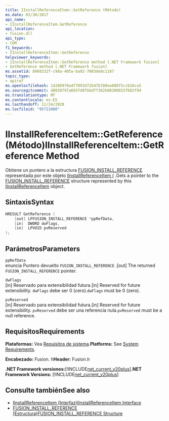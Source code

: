 ```yaml
---
title: IInstallReferenceItem::GetReference (Método)
ms.date: 03/30/2017
api_name:
- IInstallReferenceItem.GetReference
api_location:
- fusion.dll
api_type:
- COM
f1_keywords:
- IInstallReferenceItem::GetReference
helpviewer_keywords:
- IInstallReferenceItem::GetReference method [.NET Framework fusion]
- GetReference method [.NET Framework fusion]
ms.assetid: 8960332f-c98a-405a-ba92-7003de0c1187
topic_type:
- apiref
ms.openlocfilehash: 14286970a4f7093d72b47b780ea880f5ccb1bca5
ms.sourcegitcommit: d8020797a6657d0fbbdff362b80300815f682f94
ms.translationtype: MT
ms.contentlocale: es-ES
ms.lasthandoff: 11/24/2020
ms.locfileid: "95721080"
---
```

# <a name="iinstallreferenceitemgetreference-method"></a><span data-ttu-id="5f1b7-102">IInstallReferenceItem::GetReference (Método)</span><span class="sxs-lookup"><span data-stu-id="5f1b7-102">IInstallReferenceItem::GetReference Method</span></span>

<span data-ttu-id="5f1b7-103">Obtiene un puntero a la estructura [FUSION_INSTALL_REFERENCE](fusion-install-reference-structure.md) representada por este objeto [IInstallReferenceItem (](iinstallreferenceitem-interface.md) .</span><span class="sxs-lookup"><span data-stu-id="5f1b7-103">Gets a pointer to the [FUSION_INSTALL_REFERENCE](fusion-install-reference-structure.md) structure represented by this [IInstallReferenceItem](iinstallreferenceitem-interface.md) object.</span></span>  
  
## <a name="syntax"></a><span data-ttu-id="5f1b7-104">Sintaxis</span><span class="sxs-lookup"><span data-stu-id="5f1b7-104">Syntax</span></span>  
  
```cpp  
HRESULT GetReference (  
    [out] LPFUSION_INSTALL_REFERENCE *ppRefData,  
    [in]  DWORD dwFlags,  
    [in]  LPVOID pvReserved  
);  
```  
  
## <a name="parameters"></a><span data-ttu-id="5f1b7-105">Parámetros</span><span class="sxs-lookup"><span data-stu-id="5f1b7-105">Parameters</span></span>  

 `ppRefData`  
 <span data-ttu-id="5f1b7-106">enuncia Puntero devuelto `FUSION_INSTALL_REFERENCE` .</span><span class="sxs-lookup"><span data-stu-id="5f1b7-106">[out] The returned `FUSION_INSTALL_REFERENCE` pointer.</span></span>  
  
 `dwFlags`  
 <span data-ttu-id="5f1b7-107">[in] Reservado para extensibilidad futura.</span><span class="sxs-lookup"><span data-stu-id="5f1b7-107">[in] Reserved for future extensibility.</span></span> <span data-ttu-id="5f1b7-108">`dwFlags` debe ser 0 (cero).</span><span class="sxs-lookup"><span data-stu-id="5f1b7-108">`dwFlags` must be 0 (zero).</span></span>  
  
 `pvReserved`  
 <span data-ttu-id="5f1b7-109">[in] Reservado para extensibilidad futura.</span><span class="sxs-lookup"><span data-stu-id="5f1b7-109">[in] Reserved for future extensibility.</span></span> <span data-ttu-id="5f1b7-110">`pvReserved` debe ser una referencia nula.</span><span class="sxs-lookup"><span data-stu-id="5f1b7-110">`pvReserved` must be a null reference.</span></span>  
  
## <a name="requirements"></a><span data-ttu-id="5f1b7-111">Requisitos</span><span class="sxs-lookup"><span data-stu-id="5f1b7-111">Requirements</span></span>  

 <span data-ttu-id="5f1b7-112">**Plataformas:** Vea [Requisitos de sistema](../../get-started/system-requirements.md).</span><span class="sxs-lookup"><span data-stu-id="5f1b7-112">**Platforms:** See [System Requirements](../../get-started/system-requirements.md).</span></span>  
  
 <span data-ttu-id="5f1b7-113">**Encabezado:** Fusion. h</span><span class="sxs-lookup"><span data-stu-id="5f1b7-113">**Header:** Fusion.h</span></span>  
  
 <span data-ttu-id="5f1b7-114">**.NET Framework versiones:**[!INCLUDE[net_current_v20plus](../../../../includes/net-current-v20plus-md.md)]</span><span class="sxs-lookup"><span data-stu-id="5f1b7-114">**.NET Framework Versions:** [!INCLUDE[net_current_v20plus](../../../../includes/net-current-v20plus-md.md)]</span></span>  
  
## <a name="see-also"></a><span data-ttu-id="5f1b7-115">Consulte también</span><span class="sxs-lookup"><span data-stu-id="5f1b7-115">See also</span></span>

- [<span data-ttu-id="5f1b7-116">IInstallReferenceItem (Interfaz)</span><span class="sxs-lookup"><span data-stu-id="5f1b7-116">IInstallReferenceItem Interface</span></span>](iinstallreferenceitem-interface.md)
- [<span data-ttu-id="5f1b7-117">FUSION_INSTALL_REFERENCE (Estructura)</span><span class="sxs-lookup"><span data-stu-id="5f1b7-117">FUSION_INSTALL_REFERENCE Structure</span></span>](fusion-install-reference-structure.md)
